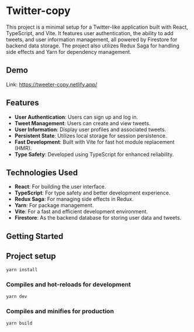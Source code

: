 # Twitter-copy

This project is a minimal setup for a Twitter-like application built with React, TypeScript, and Vite. It features user authentication, the ability to add tweets, and user information management, all powered by Firestore for backend data storage. The project also utilizes Redux Saga for handling side effects and Yarn for dependency management.

## Demo

Link: https://tweeter-copy.netlify.app/

## Features

- **User Authentication**: Users can sign up and log in.
- **Tweet Management**: Users can create and view tweets.
- **User Information**: Display user profiles and associated tweets.
- **Persistent State**: Utilizes local storage for session persistence.
- **Fast Development**: Built with Vite for fast hot module replacement (HMR).
- **Type Safety**: Developed using TypeScript for enhanced reliability.

## Technologies Used

- **React**: For building the user interface.
- **TypeScript**: For type safety and better development experience.
- **Redux Saga**: For managing side effects in Redux.
- **Yarn**: For package management.
- **Vite**: For a fast and efficient development environment.
- **Firestore**: As the backend database for storing user data and tweets.

## Getting Started

## Project setup

```
yarn install
```

### Compiles and hot-reloads for development

```
yarn dev
```

### Compiles and minifies for production

```
yarn build
```
